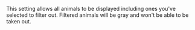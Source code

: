 This setting allows all animals to be displayed including ones you've selected to filter out. Filtered animals will be gray and won't be able to be taken out.
